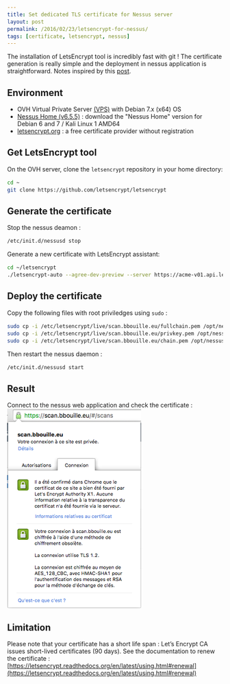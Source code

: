 ```yaml
---
title: Set dedicated TLS certificate for Nessus server 
layout: post
permalink: /2016/02/23/letsencrypt-for-nessus/
tags: [certificate, letsencrypt, nessus]
---
```


The installation of LetsEncrypt tool is incredibly fast with git ! The certificate generation is really simple and the deployment in nessus application is straightforward. 
Notes inspired by this [post](http://jerrygamblin.com/2015/11/04/letsencrypt-org-tls-certificate-with-nessus/).

## Environment

  * OVH Virtual Private Server [(VPS)](https://www.ovh.com) with Debian 7.x (x64) OS
  * [Nessus Home (v6.5.5)](https://www.tenable.com/products/nessus/select-your-operating-system) : download the "Nessus Home" version for Debian 6 and 7 / Kali Linux 1 AMD64
  * [letsencrypt.org](https://letsencrypt.org/certificates) : a free certificate provider without registration

## Get LetsEncrypt tool

On the OVH server, clone the `letsencrypt` repository in your home directory:

```bash
cd ~
git clone https://github.com/letsencrypt/letsencrypt
```

## Generate the certificate

Stop the nessus deamon :

```bash
/etc/init.d/nessusd stop
```

Generate a new certificate with LetsEncrypt assistant:

```bash
cd ~/letsencrypt
./letsencrypt-auto --agree-dev-preview --server https://acme-v01.api.letsencrypt.org/directory auth
```

## Deploy the certificate

Copy the following files with root priviledges using `sudo` :

```bash
sudo cp -i /etc/letsencrypt/live/scan.bbouille.eu/fullchain.pem /opt/nessus/com/nessus/CA/servercert.pem
sudo cp -i /etc/letsencrypt/live/scan.bbouille.eu/privkey.pem /opt/nessus/var/nessus/CA/serverkey.pem
sudo cp -i /etc/letsencrypt/live/scan.bbouille.eu/chain.pem /opt/nessus/com/nessus/CA/cacert.pem
```

Then restart the nessus daemon :

```bash
/etc/init.d/nessusd start
```

## Result

Connect to the nessus web application and check the certificate :
![Cert deployed](/images/scan-cert.png)

## Limitation

Please note that your certificate has a short life span : Let’s Encrypt CA issues short-lived certificates (90 days). See the documentation to renew the certificate : [https://letsencrypt.readthedocs.org/en/latest/using.html#renewal](https://letsencrypt.readthedocs.org/en/latest/using.html#renewal)
